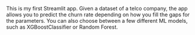 This is my first Streamlit app. Given a dataset of a telco company, the app allows you to predict the churn rate depending on how you fill the gaps for the parameters. You can also choose between a few different ML models, such as XGBoostClassifier or Random Forest.
